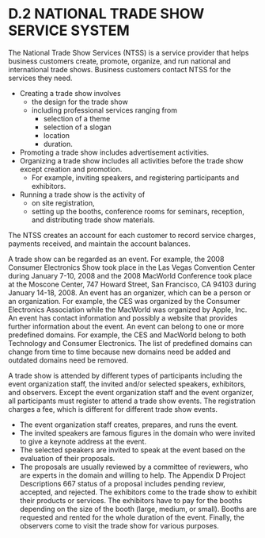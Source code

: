 # D.2 NATIONAL TRADE SHOW SERVICE SYSTEM
The National Trade Show Services (NTSS) is a service provider that helps 
business customers create, promote, organize, and run national and 
international trade shows. Business customers contact NTSS for the services 
they need. 
- Creating a trade show involves 
  - the design for the trade show
  - including professional services ranging from
    - selection of a theme
    - selection of a slogan
    - location
    - duration. 
- Promoting a trade show includes advertisement activities. 
- Organizing a trade show includes all activities before the trade show except 
creation and promotion. 
  - For example, inviting speakers, and registering participants and exhibitors.
- Running a trade show is the activity of 
  - on site registration, 
  - setting up the booths, conference rooms for seminars, reception, and distributing trade 
show materials. 

The NTSS creates an account for each customer to record service charges, 
payments received, and maintain the account balances. 

A trade show can be regarded as an event. 
For example, the 2008 Consumer Electronics Show took place in the Las Vegas 
Convention Center during January 7-10, 2008 and the 2008 MacWorld Conference 
took place at the Moscone Center, 747 Howard Street, San Francisco, CA 94103 
during January 14-18, 2008. 
An event has an organizer, which can be a person or an organization. 
For example, the CES was organized by the Consumer Electronics Association 
while the MacWorld was organized by Apple, Inc. 
An event has contact information and possibly a website that provides further 
information about the event. 
An event can belong to one or more predefined domains. 
For example, the CES and MacWorld belong to both Technology and Consumer 
Electronics. 
The list of predefined domains can change from time to time because new 
domains need be added and outdated domains need be removed. 

A trade show is attended by different types of participants including the 
event organization staff, the invited and/or selected speakers, exhibitors, 
and observers. 
Except the event organization staff and the event organizer, all participants 
must register to attend a trade show events. 
The registration charges a fee, which is different for different trade show 
events. 
- The event organization staff creates, prepares, and runs the event. 
- The invited speakers are famous figures in the domain who were invited to 
give a keynote address at the event. 
- The selected speakers are invited to speak at the event based on the 
evaluation of their proposals. 
- The proposals are usually reviewed by a committee of reviewers, who are 
experts in the domain and willing to help. 
The Appendix D Project Descriptions 667 status of a proposal includes 
pending review, accepted, and rejected. 
The exhibitors come to the trade show to exhibit their products or services. 
The exhibitors have to pay for the booths depending on the size of the 
booth (large, medium, or small). 
Booths are requested and rented for the whole duration of the event. 
Finally, the observers come to visit the trade show for various purposes.